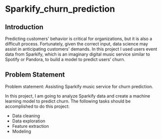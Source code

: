 # Sparkify_churn_prediction

## Introduction
  Predicting customers' behavior is critical for organizations, but it is also a difficult process. Fortunately, given the correct input, data science may assist in anticipating customers' demands. In this project I used users event data from Sparkify, which is an imaginary digital music service similar to Spotify or Pandora, to build a model to predict users’ churn.
## Problem Statement
Problem statement: Assisting Sparkify music service for churn prediction.

In this project, I am going to analyze Sparkify data and create a machine learning model to predict churn. The following tasks should be accomplished to do this project:
  * Data cleaning
  * Data exploration
  * Feature extraction
  * Modeling
